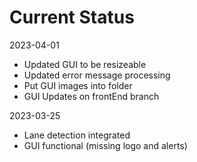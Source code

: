 # Current Status
2023-04-01
- Updated GUI to be resizeable
- Updated error message processing
- Put GUI images into folder
- GUI Updates on frontEnd branch

2023-03-25
- Lane detection integrated
- GUI functional (missing logo and alerts)
